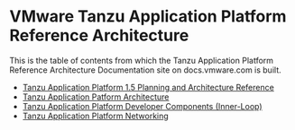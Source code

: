 # VMware Tanzu Application Platform Reference Architecture

This is the table of contents from which the Tanzu Application Platform Reference Architecture Documentation site on docs.vmware.com is built.

- [Tanzu Application Platform 1.5 Planning and Architecture Reference](./reference-designs/index-tap.md)
- [Tanzu Application Patform Architecture](./reference-designs/tap-architecture-planning.md)
- [Tanzu Application Platform Developer Components (Inner-Loop)](./reference-designs/tap-architecture-dev-components.md)
- [Tanzu Application Platform Networking](./reference-designs/tap-networking.md)
